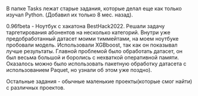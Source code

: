 
В папке Tasks лежат старые задания, которые делал еще как только изучал Python. (Добавил их только 8 мес. назад).


0.96fbeta - Ноутбук с хакатона BestHack2022. Решали задачу таргетирования абонентов на несколько категорий. Внутри уже предобработанный датасет моими тиммейтами, на моем
ноутбуке пробовали модель. Использовали XGBboost, так как он показывал лучше результаты. Главной проблемой было обработать датасет, он был весьма большой и боролись с
нехваткой оперативной памяти. Оказалось можно было использовать пакетную обработку датасета с использованием Paquet, но узнали об этом уже поздно).

Остальные задания - обычные маленькие проекты(которые смог найти) с различных проектов.

